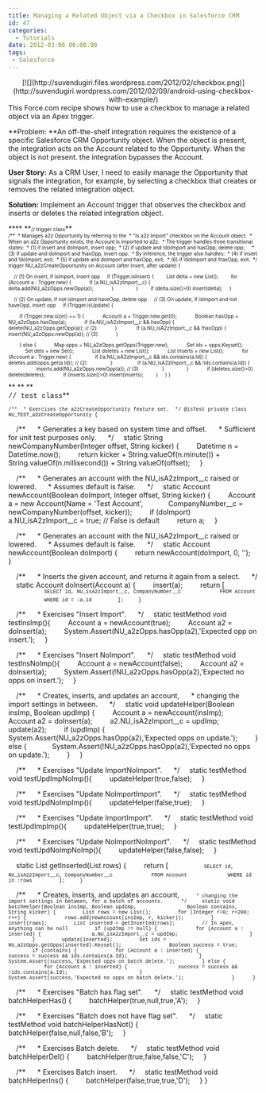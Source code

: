 ```yaml
---
title: Managing a Related Object via a Checkbox in Salesforce CRM
id: 47
categories:
  - Tutorials
date: 2012-03-06 06:00:00
tags:
 - Salesforce
---
```


<div class="separator" style="clear:both;text-align:center;">[![](http://suvendugiri.files.wordpress.com/2012/02/checkbox.png)](http://suvendugiri.wordpress.com/2012/02/09/android-using-checkbox-with-example/)</div>This Force.com recipe shows how to use a checkbox to manage a related object via an Apex trigger. 

**Problem: **An off-the-shelf integration requires the existence  of a specific Salesforce CRM Opportunity object. When the object is  present, the integration acts on the Account related to the Opportunity.  When the object is not present. the integration bypasses the Account.

**User Story:** As a CRM User, I need to easily manage the Opportunity that signals the  integration, for example, by selecting a checkbox that creates or  removes the related integration object.

**Solution:** Implement an Account trigger that observes the checkbox and inserts or deletes the related integration object.
<div>**<span style="font-size:x-small;"></span>**
<a name='more'></a>**<span style="font-size:x-small;">// trigger class</span>**</div><div><span style="font-size:x-small;">
/** 
 * Manages a2z Opportunity by referring to the 
 * "Is a2z Import" checkbox on the Account object. 
 * When an a2z Opportunity exists, the Account is imported to a2z. 
 * The trigger handles three transitional states: 
 * (1) if insert and doImport, insert opp; 
 * (2) if update and !doImport and hasOpp, delete opp;    
 * (3) if update and doImport and !hasOpp, insert opp.
 * By inference, the trigger also handles:
 * (4) if insert and !doImport, exit; 
 * (5) if update and doImport and hasOpp, exit;
 * (6) if !doImport and !hasOpp, exit.
 */
trigger NU_a2zCreateOpportunity on Account (after insert, after update) {

    // (1) On insert, if isImport, insert opp
    if (Trigger.isInsert) {
        List delta = new List();
        for (Account a : Trigger.new) {
            if (a.NU_isA2zImport__c) {
                delta.add(NU_a2zOpps.newOpp(a));
            }        
        }
        if (delta.size()&gt;0) insert(delta);
    }

    // (2) On update, if not isImport and haveOpp, delete opp
    // (3) On update, if isImport and not haveOpp, insert opp
    if (Trigger.isUpdate) {

        if (Trigger.new.size() == 1) {
            Account a = Trigger.new.get(0);
            Boolean hasOpp = NU_a2zOpps.hasOpp(a);
            if (!a.NU_isA2zImport__c &amp;&amp; hasOpp) {
                delete(NU_a2zOpps.getOpp(a)); // (2)
            }  
            if (a.NU_isA2zImport__c &amp;&amp; !hasOpp) {
                insert(NU_a2zOpps.newOpp(a)); // (3)
            }    

        } else {
            Map opps = NU_a2zOpps.getOpps(Trigger.new);
            Set ids = opps.Keyset();
            Set dels = new Set();
            List deletes = new List();
            List inserts = new List();
            for (Account a : Trigger.new) {
                if (!a.NU_isA2zImport__c &amp;&amp; ids.contains(a.Id)) {
                    deletes.add(opps.get(a.Id)); // (2)
                }  
                if (a.NU_isA2zImport__c &amp;&amp; !ids.contains(a.Id)) {
                    inserts.add(NU_a2zOpps.newOpp(a)); // (3)
                }    
            } 
            if (deletes.size()&gt;0) delete(deletes);
            if (inserts.size()&gt;0) insert(inserts);
        }
    }
}</span></div><div>**
**
**
**</div><span style="font-size:x-small;">**<span style="font-family:'Courier New', Courier, monospace;">// test class</span>**
<span style="font-family:'Courier New', Courier, monospace;"></span></span>

<span style="font-size:x-small;"><span style="font-family:'Courier New', Courier, monospace;">/**
 * Exercises the a2zCreateOpportunity feature set. 
 */
@isTest
private class NU_TEST_a2zCreateOpportunity {

    /** 
     * Generates a key based on system time and offset.
     * Sufficient for unit test purposes only.
     */
    static String newCompanyNumber(Integer offset, String kicker) {
        Datetime n = Datetime.now();
        return kicker + String.valueOf(n.minute()) + String.valueOf(n.millisecond()) + String.valueOf(offset);
    } 

    /**
     * Generates an account with the NU_isA2zImport__c raised or lowered.
     * Assumes default is false. 
     */
    static Account newAccount(Boolean doImport, Integer offset, String kicker) {
        Account a = new Account(Name = 'Test Account', 
            CompanyNumber__c = newCompanyNumber(offset, kicker));
        if (doImport) a.NU_isA2zImport__c = true; // False is default
        return a;
    }

    /**
     * Generates an account with the NU_isA2zImport__c raised or lowered.
     * Assumes default is false. 
     */
    static Account newAccount(Boolean doImport) {
        return newAccount(doImport, 0, '');
    }

    /** 
     * Inserts the given account, and returns it again from a select. 
     */
    static Account doInsert(Account a) {
        insert(a);
        return [</span></span>
<span style="font-size:x-small;"><span style="font-family:'Courier New', Courier, monospace;">            </span></span><span style="font-size:x-small;"><span style="font-family:'Courier New', Courier, monospace;">SELECT id, NU_isA2zImport__c, CompanyNumber__c
 </span></span><span style="font-size:x-small;"><span style="font-family:'Courier New', Courier, monospace;">            </span></span><span style="font-size:x-small;"><span style="font-family:'Courier New', Courier, monospace;">FROM Account
 </span></span><span style="font-size:x-small;"><span style="font-family:'Courier New', Courier, monospace;">            </span></span><span style="font-size:x-small;"><span style="font-family:'Courier New', Courier, monospace;">WHERE id = :a.id</span></span>
<span style="font-size:x-small;"><span style="font-family:'Courier New', Courier, monospace;">        </span></span><span style="font-size:x-small;"><span style="font-family:'Courier New', Courier, monospace;">];
    }

    /** 
     * Exercises "Insert Import".
     */
    static testMethod void testInsImp(){
        Account a = newAccount(true);
        Account a2 = doInsert(a);
        System.Assert(NU_a2zOpps.hasOpp(a2),'Expected opp on insert.');
    }

    /** 
     * Exercises "Insert NoImport". 
     */
    static testMethod void testInsNoImp(){
        Account a = newAccount(false);
        Account a2 = doInsert(a);
        System.Assert(!NU_a2zOpps.hasOpp(a2),'Expected no opps on insert.');
    }

    /**
     * Creates, inserts, and updates an account, 
     * changing the import settings in between.
     */
    static void updateHelper(Boolean insImp, Boolean updImp) {
        Account a = newAccount(insImp);
        Account a2 = doInsert(a);
        a2.NU_isA2zImport__c = updImp;
        update(a2);
        if (updImp) {
            System.Assert(NU_a2zOpps.hasOpp(a2),'Expected opps on update.');
        } else {
            System.Assert(!NU_a2zOpps.hasOpp(a2),'Expected no opps on update.');
        }
    }

    /** 
     * Exercises "Update ImportNoImport". 
     */
    static testMethod void testUpdImpNoImp(){
        updateHelper(true,false);
    }

    /** 
     * Exercises "Update NoImportImport".
     */
    static testMethod void testUpdNoImpImp(){
        updateHelper(false,true);
    }

    /** 
     * Exercises "Update ImportImport".
     */
    static testMethod void testUpdImpImp(){
        updateHelper(true,true);
    }

    /** 
     * Exercises "Update NoImportNoImport".
     */
    static testMethod void testUpdNoImpNoImp(){
        updateHelper(false,false);
    }

    static List getInserted(List rows) {
        return [</span></span><span style="font-size:x-small;"><span style="font-family:'Courier New', Courier, monospace;">            </span></span><span style="font-size:x-small;"><span style="font-family:'Courier New', Courier, monospace;">SELECT id, NU_isA2zImport__c, CompanyNumber__c
 </span></span><span style="font-size:x-small;"><span style="font-family:'Courier New', Courier, monospace;">            </span></span><span style="font-size:x-small;"><span style="font-family:'Courier New', Courier, monospace;">FROM Account </span></span>
<span style="font-size:x-small;"><span style="font-family:'Courier New', Courier, monospace;">            </span></span><span style="font-size:x-small;"><span style="font-family:'Courier New', Courier, monospace;">WHERE id in :rows</span></span><span style="font-size:x-small;"><span style="font-family:'Courier New', Courier, monospace;">
        </span></span><span style="font-size:x-small;"><span style="font-family:'Courier New', Courier, monospace;">]; 
    }

    /** 
     * Creates, inserts, and updates an account,
 </span></span><span style="font-size:x-small;"><span style="font-family:'Courier New', Courier, monospace;">     * </span></span><span style="font-size:x-small;"><span style="font-family:'Courier New', Courier, monospace;">changing the import settings in between, for a batch of accounts.
     */
    static void batchHelper(Boolean insImp, Boolean updImp,
 </span></span><span style="font-size:x-small;"><span style="font-family:'Courier New', Courier, monospace;">        </span></span><span style="font-size:x-small;"><span style="font-family:'Courier New', Courier, monospace;">        </span></span><span style="font-size:x-small;"><span style="font-family:'Courier New', Courier, monospace;">Boolean contains, String kicker) {
        List rows = new List();
        for (Integer r=0; r&lt;200; r++) {
            rows.add(newAccount(insImp, r, kicker));
        }
        insert(rows);
        List inserted = getInserted(rows);
        // In Apex, anything can be null
        if (updImp != null) {
            for (Account a : inserted) {
                a.NU_isA2zImport__c = updImp;            
            }
        }
        update(inserted);
        Set ids = NU_a2zOpps.getOpps(inserted).Keyset();        
        Boolean success = true;
        if (contains) {
            for (Account a : inserted) {
                success = success &amp;&amp; ids.contains(a.Id);            
            }
            System.Assert(success,'Expected opps on batch delete.');
        } else { 
            for (Account a : inserted) {
                success = success &amp;&amp; !ids.contains(a.Id);            
            }
            System.Assert(success,'Expected no opps on batch delete.');        
        }
     }

    /** 
     * Exercises "Batch has flag set".
     */
    static testMethod void batchHelperHas() {
        batchHelper(true,null,true,'A');
    }

    /** 
     * Exercises "Batch does not have flag set".
     */
    static testMethod void batchHelperHasNot() {
        batchHelper(false,null,false,'B');
    }

    /** 
     * Exercises Batch delete.
     */
    static testMethod void batchHelperDel() {
        batchHelper(true,false,false,'C');
    }

    /** 
     * Exercises Batch insert.
     */
    static testMethod void batchHelperIns() {
        batchHelper(false,true,true,'D');
    }
}</span></span>